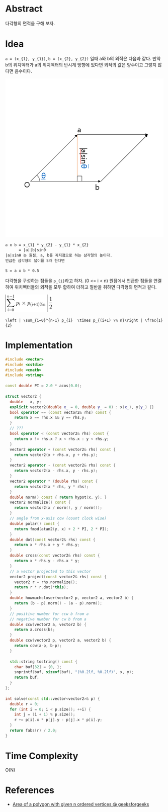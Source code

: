 # Abstract

다각형의 면적을 구해 보자.

# Idea

`a = (x_{1}, y_{1})`, `b = (x_{2}, y_{2})` 일때 a와 b의 외적은 다음과
같다. 만약 b의 위치벡터가 a의 위치벡터의 반시계 방향에 있다면 외적의 값은 양수이고
그렇지 않다면 음수이다.

![](../_img/cross_product_on_2D.png)

```
a x b = x_{1} * y_{2} - y_{1} * x_{2}
      = |a||b|sinθ
|a|sinθ 는 원점, a, b를 꼭지점으로 하는 삼각형의 높이다.
언급한 삼각형의 넓이를 S라 한다면

S = a x b * 0.5
```

다각형을 구성하는 점들을 `p_{i}`라고 하자. (0 <= i < n)
원점에서 언급한 점들을 연결하여 위치벡터들의 외적을
모두 합하여 더하고 절반을 취하면 다각형의 면적과 같다.

![](../_img/polygonarea_eq.png)

```
\left | \sum_{i=0}^{n-1} p_{i}  \times p_{(i+1) \% n}\right | \frac{1}{2}
```


# Implementation

```cpp
#include <vector>
#include <cstdio>
#include <cmath>
#include <string>

const double PI = 2.0 * acos(0.0);

struct vector2 {
  double   x, y;
  explicit vector2(double x_ = 0, double y_ = 0) : x(x_), y(y_) {}
  bool operator == (const vector2& rhs) const {
    return x == rhs.x && y == rhs.y;
  }
  // ???
  bool operator < (const vector2& rhs) const {
    return x != rhs.x ? x < rhs.x : y < rhs.y;
  }
  vector2 operator + (const vector2& rhs) const {
    return vector2(x + rhs.x, y + rhs.y);
  }
  vector2 operator - (const vector2& rhs) const {
    return vector2(x - rhs.x, y - rhs.y);
  }
  vector2 operator * (double rhs) const {
    return vector2(x * rhs, y * rhs);
  }
  double norm() const { return hypot(x, y); }
  vector2 normalize() const {
    return vector2(x / norm(), y / norm());
  }
  // angle from x-axis ccw (count clock wise)
  double polar() const {
    return fmod(atan2(y, x) + 2 * PI, 2 * PI);
  }
  double dot(const vector2& rhs) const {
    return x * rhs.x + y * rhs.y;
  }
  double cross(const vector2& rhs) const {
    return x * rhs.y - rhs.x * y;
  }
  // a vector projected to this vector
  vector2 project(const vector2& rhs) const {
    vector2 r = rhs.normalize();
    return r * r.dot(*this);
  }
  double howmuchcloser(vector2 p, vector2 a, vector2 b) {
    return (b - p).norm() - (a - p).norm();
  }
  // positive number for ccw b from a
  // negative number for cw b from a
  double ccw(vector2 a, vector2 b) {
    return a.cross(b);
  }
  double ccw(vector2 p, vector2 a, vector2 b) {
    return ccw(a-p, b-p);
  }
    
  std::string tostring() const {
    char buf[32] = {0, };
    snprintf(buf, sizeof(buf), "(%0.2lf, %0.2lf)", x, y);
    return buf;
  }
};

int solve(const std::vector<vector2>& p) {
  double r = 0;
  for (int i = 0; i < p.size(); ++i) {
    int j = (i + 1) % p.size();
    r += p[i].x * p[j].y - p[j].x * p[i].y;
  }
  return fabs(r) / 2.0;
}
```

# Time Complexity

O(N)

# References

* [Area of a polygon with given n ordered vertices @ geeksforgeeks](http://www.geeksforgeeks.org/area-of-a-polygon-with-given-n-ordered-vertices/)
